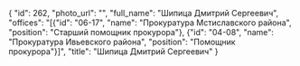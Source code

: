 {
    "id": 262,
    "photo_url": "",
    "full_name": "Шипица Дмитрий Сергеевич",
    "offices": "[{\"id\": \"06-17\", \"name\": \"Прокуратура Мстиславского района\", \"position\": \"Старший помощник прокурора\"}, {\"id\": \"04-08\", \"name\": \"Прокуратура Ивьевского района\", \"position\": \"Помощник прокурора\"}]",
    "title": "Шипица Дмитрий Сергеевич"
}